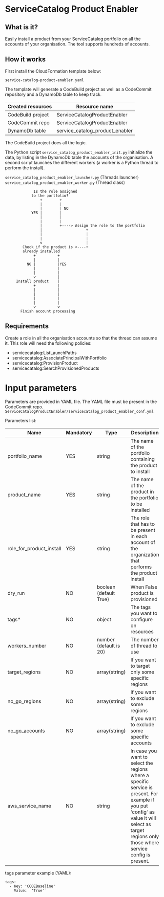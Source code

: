 # ServiceCatalog Product Enabler

## What is it?
Easily install a product from your ServiceCatalog portfolio on all the accounts of your organisation.
The tool supports hundreds of accounts.

## How it works
First install the CloudFormation template below:
 
`service-catalog-product-enabler.yaml`

The template will generate a CodeBuild project as well as a CodeCommit repository and a DynamoDb table to keep track.

| Created resources  | Resource name |
| ------------- | ------------- |
| CodeBuild project | ServiceCatalogProductEnabler  |
| CodeCommit repo  | ServiceCatalogProductEnabler  |
| DynamoDb table | service_catalog_product_enabler | 

 The CodeBuild project does all the logic.
 
 The Python script `service_catalog_product_enabler_init.py` initialize the data, by listing in the DynamoDb table the accounts of the organisation.
 A second script launches the different workers (a worker is a Python thread to perform the install).
 
 `service_catalog_product_enabler_launcher.py` (Threads launcher)
 `service_catalog_product_enabler_worker.py` (Thread class)
 
                 Is the role assigned
                to the portfolio?
                    +        +
                    |        |
                    |        | NO
                YES |        |
                    |        |
                    |        |
                    |        +----> Assign the role to the portfolio
                    |                    +
                    |                    |
                    |                    |
                    v                    |
            Check if the product is <----+
            already installed
                 +          +
                 |          |
              NO |          |YES
                 |          |
                 |          |
                 v          |
         Install product    |
                 +          |
                 |          |
                 |          |
                 |          |
                 |          |
                 v          v
           Finish account processing

 
 ## Requirements
 Create a role in all the organisation accounts so that the thread can assume it.
 This role will need the following policies:
 * servicecatalog:ListLaunchPaths
 * servicecatalog:AssociatePrincipalWithPortfolio
 * servicecatalog:ProvisionProduct
 * servicecatalog:SearchProvisionedProducts
 
 # Input parameters
 Parameters are provided in YAML file.
 The YAML file must be present in the CodeCommit repo.
 `ServiceCatalogProductEnabler/servicecatalog_product_enabler_conf.yml`
 
 Parameters list:

| Name  | Mandatory | Type | Description |
| ------------- | ------------- | ------------- | ------------- |
|portfolio_name|YES| string | The name of the portfolio containing the product to install|
|product_name|YES| string | The name of the product in the portfolio to be installed|
|role_for_product_install|YES | string | The role that has to be present in each account of the organization that performs the product install|
|dry_run|NO| boolean (default True) | When False product is provisioned |
|tags* | NO | object | The tags you want to configure on resources |
|workers_number|NO|number (default is 20) | The number of thread to use|
|target_regions|NO|array(string)| If you want to target only some specific regions |
|no_go_regions|NO|array(string)| If you want  to exclude some regions |
|no_go_accounts|NO|array(string)| If you want to exclude some specific accounts|
|aws_service_name|NO|string| In case you want to select the regions where a specific service is present. For example if you put 'config' as value it will select as target regions only those where service config is present.|

tags parameter example (YAML):
```
tags:
  - Key: 'CCOEBaseline'
    Value:  'True'`
```



